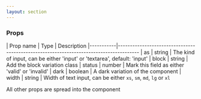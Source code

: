 ```yaml
---
layout: section
---
```


### Props

| Prop name | Type    | Description
|-----------|---------------------------------------------------------------------------------------
| as          | string   | The kind of input, can be either 'input' or 'textarea', default: 'input'
| block       | string   | Add the block variation class
| status      | number   | Mark this field as either 'valid' or 'invalid'
| dark        | boolean  | A dark variation of the component
| width       | string   | Width of text input, can be either `xs`, `sm`, `md`, `lg` or `xl`

All other props are spread into the component

